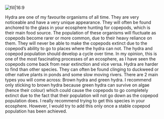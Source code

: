 ![fill|16:9](60eb83331119d0c2379f2b2b0a0b48cf.png)

Hydra are one of my favourite organisms of all time. They are very noticeable and have a very unique appearance. They will often be found anchored to the glass in your ecosphere hunting for copepods, which is their main food source. The population of these organisms will fluctuate as copepods become rarer or more common, due to their heavy reliance on them. They will never be able to make the copepods extinct due to the copepod’s ability to go to places where the hydra can not. The hydra and copepod population should develop a cycle over time. In my opinion, this is one of the most fascinating processes of an ecosphere, as I have seen the copepods come back from near extinction and vice versa. Hydra are harder to find than other species. They can often be found clinging to duckweed or other native plants in ponds and some slow moving rivers. There are 2 main types you will come across: Brown hydra and green hydra. I recommend only sticking to brown hydra because green hydra can survive on algae (hence their colour) which could cause the copepods to go completely extinct due to the fact that their population will not go down as the copepod population does. I really recommend trying to get this species in your ecosphere. However, I would try to add this only once a stable copepod population has been achieved.